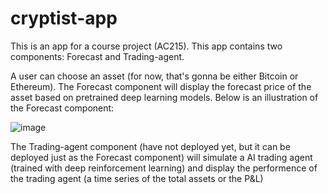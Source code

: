 # cryptist-app
This is an app for a course project (AC215). This app contains two components: Forecast and Trading-agent.

A user can choose an asset (for now, that's gonna be either Bitcoin or Ethereum).
The Forecast component will display the forecast price of the asset based on pretrained deep learning models. Below is an illustration of the Forecast component:

![image](https://user-images.githubusercontent.com/57764895/143981976-84e4add7-712d-4458-a5a9-857e2bafefa9.png)


The Trading-agent component (have not deployed yet, but it can be deployed just as the Forecast component) will simulate a AI trading agent (trained with deep reinforcement learning) and display the performence of the trading agent (a time series of the total assets or the P&L)
